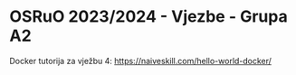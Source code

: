 <h1>OSRuO 2023/2024 - Vjezbe - Grupa A2</h1>

Docker tutorija za vježbu 4:   https://naiveskill.com/hello-world-docker/
